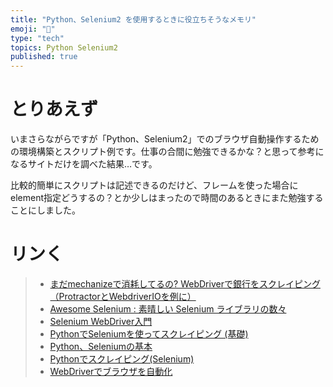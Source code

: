 ```yaml
---
title: "Python、Selenium2 を使用するときに役立ちそうなメモリ"
emoji: "📝"
type: "tech"
topics: Python Selenium2
published: true
---
```


# とりあえず
いまさらながらですが「Python、Selenium2」でのブラウザ自動操作するための環境構築とスクリプト例です。仕事の合間に勉強できるかな？と思って参考になるサイトだけを調べた結果…です。

比較的簡単にスクリプトは記述できるのだけど、フレームを使った場合にelement指定どうするの？とか少しはまったので時間のあるときにまた勉強することにしました。

# リンく
>+ [まだmechanizeで消耗してるの? WebDriverで銀行をスクレイピング（ProtractorとWebdriverIOを例に）](http://motemen.hatenablog.com/entry/2014/10/01/scrape-by-protractor-webdriverio)
>+ [Awesome Selenium : 素晴しい Selenium ライブラリの数々](http://qiita.com/h_network21/items/a4cbff763b9ee8a7879a)
>+ [Selenium WebDriver入門](http://qiita.com/yulily@github/items/c3edbe25e84280c17776)
>+ [PythonでSeleniumを使ってスクレイピング (基礎)](http://qiita.com/kinpira/items/383b0fbee6bf229ea03d)
>+ [Python、Seleniumの基本](https://torina.top/detail/264/)
>+ [Pythonでスクレイピング(Selenium)](http://nisiki-satika.hatenablog.com/entry/2016/05/04/114154)
>+ [WebDriverでブラウザを自動化](https://trapti.tech/blog/281/)



